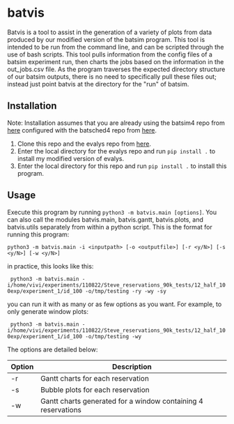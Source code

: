 # batvis
Batvis is a tool to assist in the generation of a variety of plots from data produced by our modified version of the batsim program. This tool is intended to be run from the command line, and can be scripted through the use of bash scripts. This tool pulls information from the config files of a batsim experiment run, then charts the jobs based on the information in the out_jobs.csv file. As the program traverses the expected directory structure of our batsim outputs, there is no need to specifically pull these files out; instead just point batvis at the directory for the "run" of batsim. 
## Installation
Note: Installation assumes that you are already using the batsim4 repo from [here]() configured with the batsched4 repo from [here]().

1. Clone this repo and the evalys repo from [here](https://gitlab.newmexicoconsortium.org/lanl-ccu/evalys). 
2. Enter the local directory for the evalys repo and run `pip install .` to install my modified version of evalys. 
3. Enter the local directory for this repo and run `pip install .` to install this program. 

## Usage
Execute this program by running `python3 -m batvis.main [options]`. You can also call the modules batvis.main, batvis.gantt, batvis.plots, and batvis.utils separately from within a python script. This is the format for running this program:

``` python3 -m batvis.main -i <inputpath> [-o <outputfile>] [-r <y/N>] [-s <y/N>] [-w <y/N>] ```

in practice, this looks like this:

``` python3 -m batvis.main -i/home/vivi/experiments/110822/Steve_reservations_90k_tests/12_half_100exp/experiment_1/id_100 -o/tmp/testing -ry -wy -sy```

you can run it with as many or as few options as you want. For example, to only generate window plots:

``` python3 -m batvis.main -i/home/vivi/experiments/110822/Steve_reservations_90k_tests/12_half_100exp/experiment_1/id_100 -o/tmp/testing -wy```

The options are detailed below:

| Option | Description |
| --- | --- |
| -r | Gantt charts for each reservation |
| -s | Bubble plots for each reservation |
| -w | Gantt charts generated for a window containing 4 reservations |
